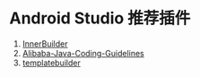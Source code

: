 # Android Studio 推荐插件

1. [InnerBuilder](https://github.com/analytically/innerbuilder)
1. [Alibaba-Java-Coding-Guidelines](https://blog.csdn.net/qq_39271826/article/details/80018511)
1. [templatebuilder](https://plugins.jetbrains.com/plugin/9464-templatebuilder)
